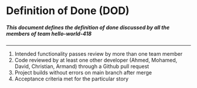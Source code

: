 # Definition of Done (DOD)
##### This document defines the definition of done discussed by all the members of team hello-world-418

<hr>

1. Intended functionality passes review by more than one team member
2. Code reviewed by at least one other developer (Ahmed, Mohamed, David, Christian, Armand) through a Github pull request
3. Project builds without errors on main branch after merge
4. Acceptance criteria met for the particular story